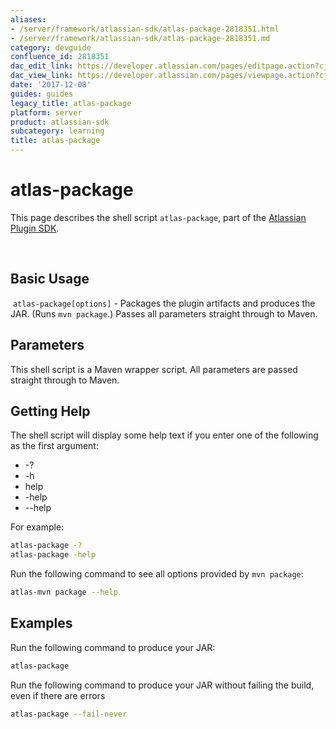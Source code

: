 ```yaml
---
aliases:
- /server/framework/atlassian-sdk/atlas-package-2818351.html
- /server/framework/atlassian-sdk/atlas-package-2818351.md
category: devguide
confluence_id: 2818351
dac_edit_link: https://developer.atlassian.com/pages/editpage.action?cjm=wozere&pageId=2818351
dac_view_link: https://developer.atlassian.com/pages/viewpage.action?cjm=wozere&pageId=2818351
date: '2017-12-08'
guides: guides
legacy_title: atlas-package
platform: server
product: atlassian-sdk
subcategory: learning
title: atlas-package
---
```

# atlas-package

This page describes the shell script `atlas-package`, part of the [Atlassian Plugin SDK](/server/framework/atlassian-sdk/working-with-the-sdk).

 

## Basic Usage

 `atlas-package[options]` - Packages the plugin artifacts and produces the JAR. (Runs `mvn package`.) Passes all parameters straight through to Maven.

## Parameters

This shell script is a Maven wrapper script. All parameters are passed straight through to Maven.

## Getting Help

The shell script will display some help text if you enter one of the following as the first argument:

-   -?
-   -h
-   help
-   -help
-   --help

For example:

``` bash
atlas-package -?
atlas-package -help
```

Run the following command to see all options provided by `mvn package`:

``` bash
atlas-mvn package --help
```

## Examples

Run the following command to produce your JAR:

``` bash
atlas-package
```

Run the following command to produce your JAR without failing the build, even if there are errors

``` bash
atlas-package --fail-never
```























































































































